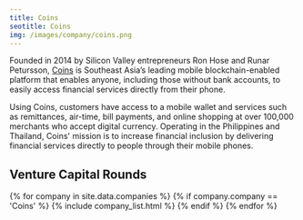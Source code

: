 ```yaml
---
title: Coins 
seotitle: Coins 
img: /images/company/coins.png
---
```


Founded in 2014 by Silicon Valley entrepreneurs Ron Hose and Runar Petursson, <a href="https://coins.co.th/">Coins</a> is Southeast Asia’s leading mobile blockchain-enabled platform that enables anyone, including those without bank accounts, to easily access financial services directly from their phone. 

Using Coins, customers have access to a mobile wallet and services such as remittances, air-time, bill payments, and online shopping at over 100,000 merchants who accept digital currency. Operating in the Philippines and Thailand, Coins' mission is to increase financial inclusion by delivering financial services directly to people through their mobile phones.

## Venture Capital Rounds

{% for company in site.data.companies %}
{% if company.company == 'Coins' %}
{% include company_list.html %}
{% endif %}
{% endfor %}